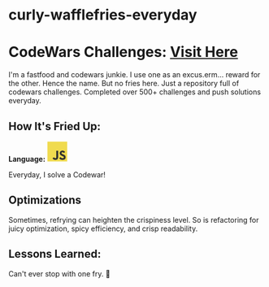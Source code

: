 # curly-wafflefries-everyday

# CodeWars Challenges: <a target="_blank" href="https://www.codewars.com/">Visit Here</a> 

I'm a fastfood and codewars junkie. I use one as an excus.erm... reward for the other. Hence the name. But no fries here. Just a repository full of codewars challenges. Completed over 500+ challenges and push solutions everyday.

## How It's Fried Up:

**Language:** <img src="https://raw.githubusercontent.com/devicons/devicon/master/icons/javascript/javascript-original.svg" alt="javascript" width="40" height="40"/> </a>

Everyday, I solve a Codewar!

## Optimizations

Sometimes, refrying can heighten the crispiness level. So is refactoring for juicy optimization, spicy efficiency, and crisp readability.

## Lessons Learned:

Can't ever stop with one fry. 🍟
